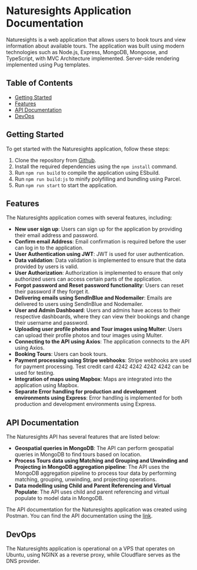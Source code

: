 # Naturesights Application Documentation

Naturesights is a web application that allows users to book tours and view information about available tours. The application was built using modern technologies such as Node.js, Express, MongoDB, Mongoose, and TypeScript, with MVC Architecture implemented.
Server-side rendering implemented using Pug templates.

## Table of Contents

- [Getting Started](#getting-started)
- [Features](#features)
- [API Documentation](#api-documentation)
- [DevOps](#devops)

## Getting Started

To get started with the Naturesights application, follow these steps:

1. Clone the repository from [Github](https://github.com/chamaraperera-dev/naturesights.git).
2. Install the required dependencies using the `npm install` command.
3. Run `npm run build` to compile the application using ESbuild.
4. Run `npm run build:js` to minify polyfilling and bundling using Parcel.
5. Run `npm run start` to start the application.

## Features

The Naturesights application comes with several features, including:

- **New user sign up**: Users can sign up for the application by providing their email address and password.
- **Confirm email Address**: Email confirmation is required before the user can log in to the application.
- **User Authentication using JWT**: JWT is used for user authentication.
- **Data validation**: Data validation is implemented to ensure that the data provided by users is valid.
- **User Authorization**: Authorization is implemented to ensure that only authorized users can access certain parts of the application.
- **Forgot password and Reset password functionality**: Users can reset their password if they forget it.
- **Delivering emails using SendInBlue and Nodemailer**: Emails are delivered to users using SendInBlue and Nodemailer.
- **User and Admin Dashboard**: Users and admins have access to their respective dashboards, where they can view their bookings and change their username and password.
- **Uploading user profile photos and Tour images using Multer**: Users can upload their profile photos and tour images using Multer.
- **Connecting to the API using Axios**: The application connects to the API using Axios.
- **Booking Tours**: Users can book tours.
- **Payment processing using Stripe webhooks**: Stripe webhooks are used for payment processing. Test credit card 4242 4242 4242 4242 can be used for testing.
- **Integration of maps using Mapbox**: Maps are integrated into the application using Mapbox.
- **Separate Error handling for production and development environments using Express**: Error handling is implemented for both production and development environments using Express.

## API Documentation

The Naturesights API has several features that are listed below:

- **Geospatial queries in MongoDB**: The API can perform geospatial queries in MongoDB to find tours based on location.
- **Process Tours data using Matching and Grouping and Unwinding and Projecting in MongoDB aggregation pipeline**: The API uses the MongoDB aggregation pipeline to process tour data by performing matching, grouping, unwinding, and projecting operations.
- **Data modelling using Child and Parent Referencing and Virtual Populate**: The API uses child and parent referencing and virtual populate to model data in MongoDB.

The API documentation for the Naturesights application was created using Postman. You can find the API documentation using the [link](https://documenter.getpostman.com/view/17428274/2s93CUHAFt).

## DevOps

The Naturesights application is operational on a VPS that operates on Ubuntu, using NGINX as a reverse proxy, while Cloudflare serves as the DNS provider.
